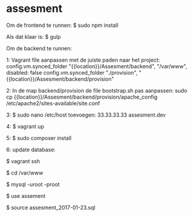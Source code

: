 # assesment

Om de frontend te runnen:
$ sudo npm install

Als dat klaar is:
$ gulp


Om de backend te runnen:

1: Vagrant file aanpassen met de juiste paden naar het project:
config.vm.synced_folder "{{location}}/Assesment/backend", "/var/www", disabled: false
config.vm.synced_folder "./provision", "{{location}}/Assesment/backend/provision"

2: In de map backend/provision de file bootstrap.sh pas aanpassen:
sudo cp {{location}}/Assesment/backend/provision/apache_config /etc/apache2/sites-available/site.conf

3: $ sudo nano /etc/host
toevoegen: 33.33.33.33 assesment.dev

4: $ vagrant up

5: $ sudo composer install

6: update database:

$ vagrant ssh

$ cd /var/www

$ mysql -uroot -proot

$ use assement

$ source assesment_2017-01-23.sql
